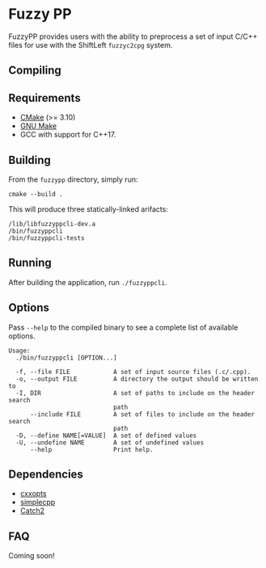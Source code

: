 Fuzzy PP
===

FuzzyPP provides users with the ability to preprocess a set of input C/C++ files for use with the ShiftLeft 
`fuzzyc2cpg` system.

Compiling
---

Requirements
-----
- [CMake](https://cmake.org/) (>= 3.10)
- [GNU Make](https://www.gnu.org/software/make/)
- GCC with support for C++17.

Building
-----
From the `fuzzypp` directory, simply run:
```
cmake --build .
```

This will produce three statically-linked arifacts:
```
/lib/libfuzzyppcli-dev.a
/bin/fuzzyppcli
/bin/fuzzyppcli-tests
```

Running
---
After building the application, run `./fuzzyppcli`.

Options
-----
Pass `--help` to the compiled binary to see a complete list of available options.

```
Usage:
  ./bin/fuzzyppcli [OPTION...]

  -f, --file FILE            A set of input source files (.c/.cpp).
  -o, --output FILE          A directory the output should be written to
  -I, DIR                    A set of paths to include on the header search
                             path
      --include FILE         A set of files to include on the header search
                             path
  -D, --define NAME[=VALUE]  A set of defined values
  -U, --undefine NAME        A set of undefined values
      --help                 Print help.
```

Dependencies
---
- [cxxopts](https://github.com/jarro2783/cxxopts)
- [simplecpp](https://github.com/danmar/simplecpp)
- [Catch2](https://github.com/catchorg/Catch2)

FAQ
---
Coming soon!
